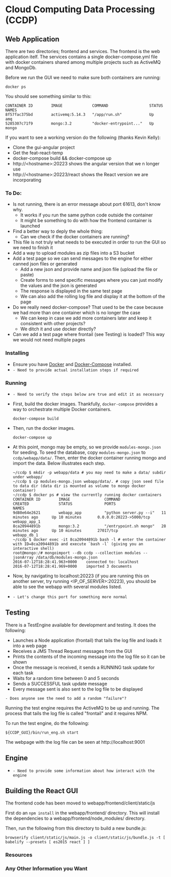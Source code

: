 # Cloud Computing Data Processing (CCDP)

## Web Application

  There are two directories; frontend and services.  The frontend is the web
application itelf.  The services contains a single docker-compose.yml file with
docker containers shared among multiple projects such as ActiveMQ and MongoDb.

  Before we run the GUI we need to make sure both containers are running:

  ```
  docker ps
  ```
  You should see something similar to this:
  
```
CONTAINER ID        IMAGE             COMMAND                  STATUS   NAMES
8f57fac375bd        activemq:5.14.3   "/app/run.sh"            Up       amq
5285307c71f9        mongo:3.2         "docker-entrypoint..."   Up       mongo
```

  If you want to see a working version do the following (thanks Kevin Kelly):
- Clone the gui-angular project
- Get the feat-react-temp
- docker-compose build && docker-compose up
- http://&lt;hostname&gt;:20223 shows the angular version that we n longer use
- http://&lt;hostname&gt;:20223/react shows the React version we are incorporating

### To Do:
- Is not running, there is an error message about port 61613, don't know why. 
    - It works if you run the same python code outside the container
    - It might be something to do with how the frontend container is launched
- Find a better way to deply the whole thing:
    - Can we check if the docker containers are running?
- This file is not truly what needs to be executed in order to run the GUI so we need to finish it
- Add a way to upload modules as zip files into a S3 bucket
- Add a test page so we can send messages to the engine for either canned json files or generated
    - Add a new json and provide name and json file (upload the file or paste)
    - Create forms to send specific messages where you can just modify the values and the json is generated
    - The response is displayed in the same test page
    - We can also add the rolling log file and display it at the bottom of the page
- Do we really need docker-compose? That used to be the case because we had more than one container which is no longer the case
    - We can keep in case we add more containers later and keep it consistent with other projects?
    - We ditch it and use docker directly?  
- Can we add a test page where frontail (see Testing) is loaded?  This way we would not need multiple pages



### Installing

- Ensure you have [Docker]() and [Docker-Compose]() installed.
- ``` - Need to provide actual installation steps if required ```


### Running

- ``` - Need to verify the steps below are true and edit it as necessary ```
- First, build the docker images. Thankfully, `docker-compose` provides a way to orchestrate multiple Docker containers.

    ```
    docker-compose build
    ```

- Then, run the docker images.

    ```
    docker-compose up
    ```

- At this point, mongo may be empty, so we provide `modules-mongo.json` for seeding. To seed the database, copy `modules-mongo.json` to `ccdp/webapp/data/`. Then, enter the docker container running mongo and import the data. Below illustrates each step.

    ```
    ~/ccdp $ mkdir -p webapp/data # you may need to make a data/ subdir under webapp/
    ~/ccdp $ cp modules-mongo.json webapp/data/. # copy json seed file to data dir (data dir is mounted as volume to mongo docker container)
    ~/ccdp $ docker ps # view the currently running docker containers
    CONTAINER ID        IMAGE               COMMAND                  CREATED             STATUS              PORTS                     NAMES
    9d80e64e2621        webapp_app          "python server.py --i"   11 minutes ago      Up 10 minutes       0.0.0.0:20223->5000/tcp   webapp_app_1
    8ca20944891b        mongo:3.2           "/entrypoint.sh mongo"   28 minutes ago      Up 10 minutes       27017/tcp                 webapp_db_1
    ~/ccdp $ docker exec -it 8ca20944891b bash -l # enter the container with ID=8ca20944891b and execute `bash -l` (giving you an interactive shell)
    root@mongo:/# mongoimport --db ccdp --collection modules --jsonArray /data/db/modules-mongo.json
    2016-07-12T18:28:41.963+0000	connected to: localhost
    2016-07-12T18:28:41.969+0000	imported 3 documents
    ```

- Now, by navigating to localhost:20223 (if you are running this on another server, try running <IP_OF_SERVER>:20223), you should be able to see the webapp with several modules listed.
- ``` - Let's change this port for something more normal ```

## Testing
There is a TestEngine available for development and testing. It does the following: 
- Launches a Node application (frontail) that tails the log file and loads it into a web page
- Receives a JMS Thread Request messages from the GUI 
- Prints the contents of the incoming message into the log file so it can be shown
- Once the message is received, it sends a RUNNING task update for each task
- Waits for a random time between 0 and 5 seconds
- Sends a SUCCESSFUL task update message
- Every message sent is also sent to the log file to be displayed

``` - Does anyone see the need to add a random "failure"? ```

Running the test engine requires the ActiveMQ to be up and running.  The process
that tails the log file is called "frontail" and it requires NPM.

To run the test engine, do the following:
```
${CCDP_GUI}/bin/run_eng.sh start
```
The webpage with the log file can be seen at http://localhost:9001


## Engine
- ``` - Need to provide some information about how interact with the engine ```

## Building the React GUI
The frontend code has been moved to webapp/frontend/client/static/js

First do an ```npm install``` in the webapp/frontend/ directory. This will install the dependencies to a webapp/frontend/node_modules/ directory.

Then, run the following from this directory to build a new bundle.js:

```browserify client/static/js/main.js -o client/static/js/bundle.js -t [ babelify --presets [ es2015 react ] ]```

### Resources

### Any Other Information you Want
